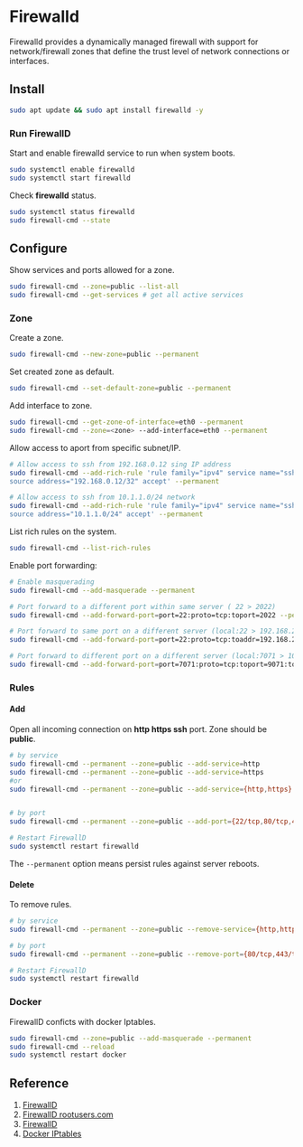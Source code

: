 # Firewalld
Firewalld provides a dynamically managed firewall with support for network/firewall zones that define the trust level of network connections or interfaces.

## Install  
```sh
sudo apt update && sudo apt install firewalld -y
```

### Run FirewallD  
Start and enable firewalld service to run when system boots.  
```sh
sudo systemctl enable firewalld 
sudo systemctl start firewalld
```  

Check **firewalld** status.  
```sh
sudo systemctl status firewalld
sudo firewall-cmd --state
```

## Configure  
Show services and ports allowed for a zone.  
```sh
sudo firewall-cmd --zone=public --list-all
sudo firewall-cmd --get-services # get all active services
```  

### Zone
Create a zone.  
```sh
sudo firewall-cmd --new-zone=public --permanent
```

Set created zone as default.  
```sh
sudo firewall-cmd --set-default-zone=public --permanent
```

Add interface to zone.  
```sh
sudo firewall-cmd --get-zone-of-interface=eth0 --permanent
sudo firewall-cmd --zone=<zone> --add-interface=eth0 --permanent
```

Allow access to aport from specific subnet/IP.  
```sh
# Allow access to ssh from 192.168.0.12 sing IP address
sudo firewall-cmd --add-rich-rule 'rule family="ipv4" service name="ssh" \
source address="192.168.0.12/32" accept' --permanent

# Allow access to ssh from 10.1.1.0/24 network
sudo firewall-cmd --add-rich-rule 'rule family="ipv4" service name="ssh" \
source address="10.1.1.0/24" accept' --permanent
```

List rich rules on the system.  
```sh
sudo firewall-cmd --list-rich-rules
```

Enable port forwarding:
```sh
# Enable masquerading
sudo firewall-cmd --add-masquerade --permanent

# Port forward to a different port within same server ( 22 > 2022)
sudo firewall-cmd --add-forward-port=port=22:proto=tcp:toport=2022 --permanent

# Port forward to same port on a different server (local:22 > 192.168.2.10:22)
sudo firewall-cmd --add-forward-port=port=22:proto=tcp:toaddr=192.168.2.10 --permanent

# Port forward to different port on a different server (local:7071 > 10.50.142.37:9071)
sudo firewall-cmd --add-forward-port=port=7071:proto=tcp:toport=9071:toaddr=10.50.142.37 --permanent
```

### Rules
#### Add
Open all incoming connection on **http https ssh** port. Zone should be **public**.  
```sh
# by service
sudo firewall-cmd --permanent --zone=public --add-service=http
sudo firewall-cmd --permanent --zone=public --add-service=https
#or
sudo firewall-cmd --permanent --zone=public --add-service={http,https}


# by port
sudo firewall-cmd --permanent --zone=public --add-port={22/tcp,80/tcp,443/tcp}

# Restart FirewallD
sudo systemctl restart firewalld
```  
The `--permanent` option means persist rules against server reboots.


#### Delete
To remove rules.  
```sh
# by service
sudo firewall-cmd --permanent --zone=public --remove-service={http,https}

# by port
sudo firewall-cmd --permanent --zone=public --remove-port={80/tcp,443/tcp}

# Restart FirewallD
sudo systemctl restart firewalld
```


### Docker
FirewallD conficts with docker Iptables.  
```sh
sudo firewall-cmd --zone=public --add-masquerade --permanent
sudo firewall-cmd --reload
sudo systemctl restart docker
```

## Reference
1. [FirewallD](https://firewalld.org/)
2. [FirewallD rootusers.com](https://www.rootusers.com/how-to-use-firewalld-rich-rules-and-zones-for-filtering-and-nat/)
2. [FirewallD](https://firewalld.org/)
3. [Docker IPtables](https://docs.docker.com/engine/network/packet-filtering-firewalls/)